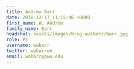 ```yaml
---
title: Andrew Barr
date: 2018-12-17 11:15:46 +0000
first_name: W. Andrew
family_name: Barr
headshot: assets/images/blog-authors/barr.jpg
role: PI
username: wabarr
twitter: wabarree
email: wabarr@gwu.edu
---
```

